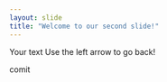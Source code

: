 ```yaml
---
layout: slide
title: "Welcome to our second slide!"
---
```

Your text
Use the left arrow to go back!
 
comit
